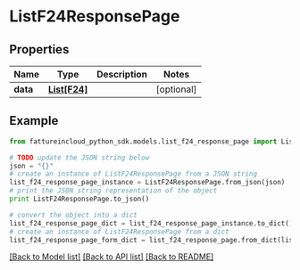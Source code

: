 # ListF24ResponsePage


## Properties

Name | Type | Description | Notes
------------ | ------------- | ------------- | -------------
**data** | [**List[F24]**](F24.md) |  | [optional] 

## Example

```python
from fattureincloud_python_sdk.models.list_f24_response_page import ListF24ResponsePage

# TODO update the JSON string below
json = "{}"
# create an instance of ListF24ResponsePage from a JSON string
list_f24_response_page_instance = ListF24ResponsePage.from_json(json)
# print the JSON string representation of the object
print ListF24ResponsePage.to_json()

# convert the object into a dict
list_f24_response_page_dict = list_f24_response_page_instance.to_dict()
# create an instance of ListF24ResponsePage from a dict
list_f24_response_page_form_dict = list_f24_response_page.from_dict(list_f24_response_page_dict)
```
[[Back to Model list]](../README.md#documentation-for-models) [[Back to API list]](../README.md#documentation-for-api-endpoints) [[Back to README]](../README.md)


